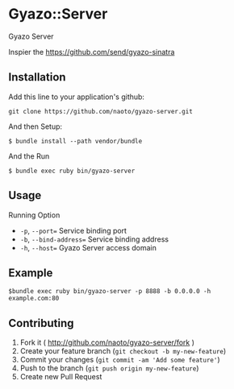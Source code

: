 # Gyazo::Server

Gyazo Server

Inspier the https://github.com/send/gyazo-sinatra

## Installation

Add this line to your application's github:

    git clone https://github.com/naoto/gyazo-server.git

And then Setup:

    $ bundle install --path vendor/bundle


And the Run

    $ bundle exec ruby bin/gyazo-server

## Usage

Running Option

 - `-p`, `--port=` Service binding port
 - `-b`, `--bind-address=` Service binding address
 - `-h`, `--host=` Gyazo Server access domain

## Example

 ```shell
 $bundle exec ruby bin/gyazo-server -p 8888 -b 0.0.0.0 -h example.com:80
 ```

## Contributing

1. Fork it ( http://github.com/naoto/gyazo-server/fork )
2. Create your feature branch (`git checkout -b my-new-feature`)
3. Commit your changes (`git commit -am 'Add some feature'`)
4. Push to the branch (`git push origin my-new-feature`)
5. Create new Pull Request
